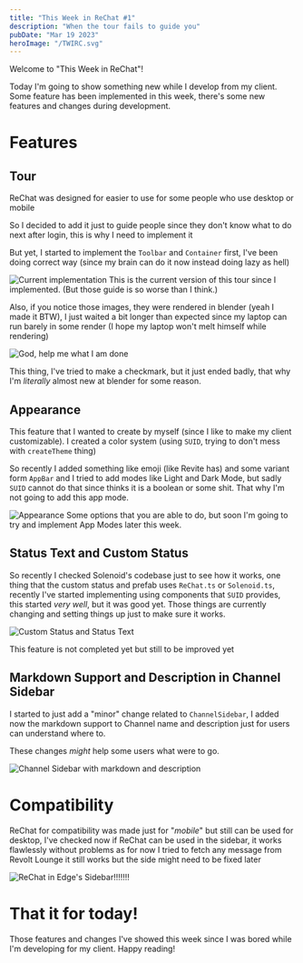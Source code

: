 ```yaml
---
title: "This Week in ReChat #1"
description: "When the tour fails to guide you"
pubDate: "Mar 19 2023"
heroImage: "/TWIRC.svg"
---
```


Welcome to "This Week in ReChat"!

Today I'm going to show something new while I develop from my client. Some feature has been implemented in this week, there's some new features and changes during development.

# Features

## Tour

ReChat was designed for easier to use for some people who use desktop or mobile

So I decided to add it just to guide people since they don't know what to do next after login, this is why I need to implement it

But yet, I started to implement the `Toolbar` and `Container` first, I've been doing correct way (since my brain can do it now instead doing lazy as hell)

![Current implementation ](/assets/tour.png)
This is the current version of this tour since I implemented. (But those guide is so worse than I think.)

Also, if you notice those images, they were rendered in blender (yeah I made it BTW), I just waited a bit longer than expected since my laptop can run barely in some render (I hope my laptop won't melt himself while rendering)

![God, help me what I am done](/assets/godno.png)

This thing, I've tried to make a checkmark, but it just ended badly, that why I'm *literally* almost new at blender for some reason.

## Appearance

This feature that I wanted to create by myself (since I like to make my client customizable). I created a color system (using `SUID`, trying to don't mess with `createTheme` thing)

So recently I added something like emoji (like Revite has) and some variant form `AppBar` and I tried to add modes like Light and Dark Mode, but sadly `SUID` cannot do that since thinks it is a boolean or some shit. That why I'm not going to add this app mode.

![Appearance](/assets/apperance.png)
Some options that you are able to do, but soon I'm going to try and implement App Modes later this week.

## Status Text and Custom Status

So recently I checked Solenoid's codebase just to see how it works, one thing that the custom status and prefab uses `ReChat.ts` or `Solenoid.ts`, recently I've started implementing using components that `SUID` provides, this started *very well*, but it was good yet. Those things are currently changing and setting things up just to make sure it works.

![Custom Status and Status Text](/assets/status.png)

This feature is not completed yet but still to be improved yet

## Markdown Support and Description in Channel Sidebar

I started to just add a "minor" change related to `ChannelSidebar`, I added now the markdown support to Channel name and description just for users can understand where to.

These changes *might* help some users what were to go.

![Channel Sidebar with markdown and description](/assets/markdown+desc.png)

# Compatibility

ReChat for compatibility was made just for "*mobile*" but still can be used for desktop, I've checked now if ReChat can be used in the sidebar, it works flawlessly without problems as for now I tried to fetch any message from Revolt Lounge it still works but the side might need to be fixed later

![ReChat in Edge's Sidebar!!!!!!!](/assets/sidebar.png)

# That it for today!

Those features and changes I've showed this week since I was bored while I'm developing for my client. Happy reading!